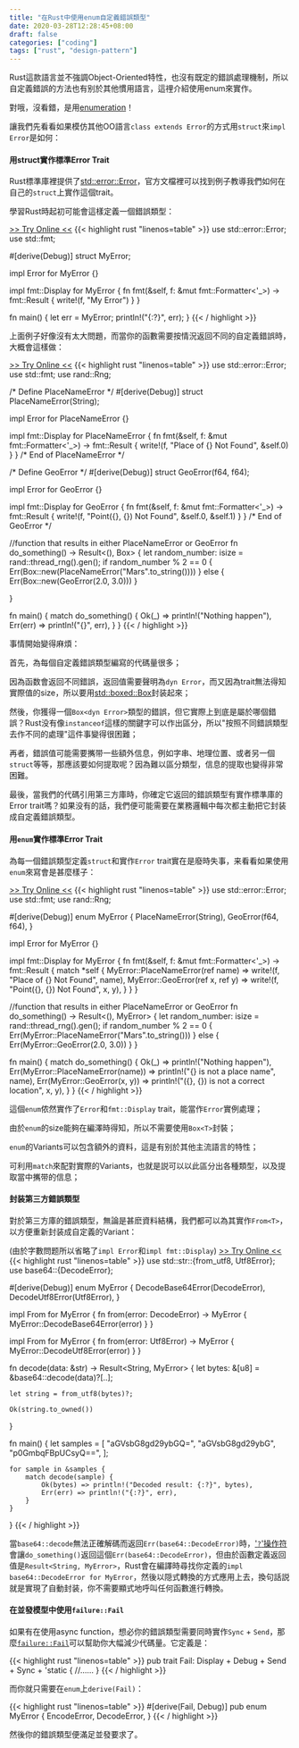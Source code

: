 ```yaml
---
title: "在Rust中使用enum自定義錯誤類型"
date: 2020-03-28T12:28:45+08:00
draft: false
categories: ["coding"]
tags: ["rust", "design-pattern"]
---
```


Rust這款語言並不強調Object-Oriented特性，也沒有既定的錯誤處理機制，所以自定義錯誤的方法也有别於其他慣用語言，這𥚃介紹使用enum來實作。

<!--more-->

對哦，沒看錯，是用[enumeration](https://doc.rust-lang.org/book/ch06-01-defining-an-enum.html)！

讓我們先看看如果模仿其他OO語言`class extends Error`的方式用`struct`來`impl Error`是如何：

#### 用struct實作標準Error Trait

Rust標準庫裡提供了[std::error::Error](https://doc.rust-lang.org/std/error/trait.Error.html)，官方文檔裡可以找到例子教導我們如何在自己的`struct`上實作這個trait。

學習Rust時起初可能會這樣定義一個錯誤類型：

[>> Try Online <<](https://bit.ly/2wLTIP1)
{{< highlight rust "linenos=table" >}}
use std::error::Error;
use std::fmt;

#[derive(Debug)]
struct MyError;

impl Error for MyError {}

impl fmt::Display for MyError {
    fn fmt(&self, f: &mut fmt::Formatter<'_>) -> fmt::Result {
        write!(f, "My Error")
    }
}

fn main() {
    let err = MyError;
    println!("{:?}", err);
}
{{< / highlight >}}

上面例子好像沒有太大問題，而當你的函數需要按情況返回不同的自定義錯誤時，大概會這樣做：

[>> Try Online <<](https://bit.ly/2Uoeop4)
{{< highlight rust "linenos=table" >}}
use std::error::Error;
use std::fmt;
use rand::Rng;

/* Define PlaceNameError */
#[derive(Debug)]
struct PlaceNameError(String);

impl Error for PlaceNameError {}

impl fmt::Display for PlaceNameError {
    fn fmt(&self, f: &mut fmt::Formatter<'_>) -> fmt::Result {
        write!(f, "Place of {} Not Found", &self.0)
    }
}
/* End of PlaceNameError */

/* Define GeoError */
#[derive(Debug)]
struct GeoError(f64, f64);

impl Error for GeoError {}

impl fmt::Display for GeoError {
    fn fmt(&self, f: &mut fmt::Formatter<'_>) -> fmt::Result {
        write!(f, "Point({}, {}) Not Found", &self.0, &self.1)
    }
}
/* End of GeoError */

//function that results in either PlaceNameError or GeoError
fn do_something() -> Result<(), Box<dyn Error>> {
    let random_number: isize = rand::thread_rng().gen();
    if random_number % 2 == 0 {
        Err(Box::new(PlaceNameError("Mars".to_string())))
    }
    else {
        Err(Box::new(GeoError(2.0, 3.0)))
    }

}

fn main() {
    match do_something() {
        Ok(_) => println!("Nothing happen"),
        Err(err) => println!("{}", err),
    }
}
{{< / highlight >}}

事情開始變得麻煩：

首先，為每個自定義錯誤類型編寫的代碼量很多；

因為函数會返回不同錯誤，返回值需要聲明為`dyn Error`，而又因為trait無法得知實際值的size，所以要用[std::boxed::Box](https://doc.rust-lang.org/std/boxed/struct.Box.html)封装起來；

然後，你獲得一個`Box<dyn Error>`類型的錯誤，但它實際上到底是屬於哪個錯誤？Rust没有像`instanceof`這樣的關鍵字可以作出區分，所以"按照不同錯誤類型去作不同的處理"這件事變得很困難；

再者，錯誤值可能需要𢹂带一些額外信息，例如字串、地理位置、或者另一個`struct`等等，那應該要如何提取呢？因為難以區分類型，信息的提取也變得非常困難。

最後，當我們的代碼引用第三方庫時，你確定它返回的錯誤類型有實作標準庫的Error trait嗎？如果没有的話，我們便可能需要在業務邏輯中每次都主動把它封装成自定義錯誤類型。

#### 用`enum`實作標準Error Trait

為每一個錯誤類型定義`struct`和實作`Error` trait實在是廢時失事，来看看如果使用`enum`來寫會是甚麼樣子：

[>> Try Online <<](https://bit.ly/2WOBKpD)
{{< highlight rust "linenos=table" >}}
use std::error::Error;
use std::fmt;
use rand::Rng;

#[derive(Debug)]
enum MyError {
    PlaceNameError(String),
    GeoError(f64, f64),
}

impl Error for MyError {}

impl fmt::Display for MyError {
    fn fmt(&self, f: &mut fmt::Formatter<'_>) -> fmt::Result {
        match *self {
            MyError::PlaceNameError(ref name) => write!(f, "Place of {} Not Found", name),
            MyError::GeoError(ref x, ref y) => write!(f, "Point({}, {}) Not Found", x, y),
        }
    }
}

//function that results in either PlaceNameError or GeoError
fn do_something() -> Result<(), MyError> {
    let random_number: isize = rand::thread_rng().gen();
    if random_number % 2 == 0 {
        Err(MyError::PlaceNameError("Mars".to_string()))
    }
    else {
        Err(MyError::GeoError(2.0, 3.0))
    }
}

fn main() {
    match do_something() {
        Ok(_) => println!("Nothing happen"),
        Err(MyError::PlaceNameError(name)) => println!("{} is not a place name", name),
        Err(MyError::GeoError(x, y)) => println!("({}, {}) is not a correct location", x, y),
    }
}
{{< / highlight >}}

這個`enum`侬然實作了`Error`和`fmt::Display` trait，能當作`Error`實例處理；

由於`enum`的size能夠在編澤時得知，所以不需要使用`Box<T>`封裝；

`enum`的Variants可以包含額外的資料，這是有别於其他主流語言的特性；

可利用`match`來配對實際的Variants，也就是説可以以此區分出各種類型，以及提取當中𢹂带的信息；

#### 封装第三方錯誤類型

對於第三方庫的錯誤類型，無論是甚麽資料結構，我們都可以為其實作`From<T>`，以方便重新封装成自定義的Variant：

(由於字數問题所以省略了`impl Error`和`impl fmt::Display`)
[>> Try Online <<](https://bit.ly/2y9MuEG)
{{< highlight rust "linenos=table" >}}
use std::str::{from_utf8, Utf8Error};
use base64::{DecodeError};

#[derive(Debug)]
enum MyError {
    DecodeBase64Error(DecodeError),
    DecodeUtf8Error(Utf8Error),
}

impl From<DecodeError> for MyError {
    fn from(error: DecodeError) -> MyError {
        MyError::DecodeBase64Error(error)
    }
}

impl From<Utf8Error> for MyError {
    fn from(error: Utf8Error) -> MyError {
        MyError::DecodeUtf8Error(error)
    }
}

fn decode(data: &str) -> Result<String, MyError> {
    let bytes: &[u8] = &base64::decode(data)?[..];

    let string = from_utf8(bytes)?;

    Ok(string.to_owned())
}

fn main() {
    let samples = [
        "aGVsbG8gd29ybGQ=",
        "aGVsbG8gd29ybG",
        "p0GmbqFBpUCsyQ==",
    ];

    for sample in &samples {
        match decode(sample) {
            Ok(bytes) => println!("Decoded result: {:?}", bytes),
            Err(err) => println!("{:?}", err),
        }
    }
}
{{< / highlight >}}

當`base64::decode`無法正確解碼而返回`Err(base64::DecodeError)`時，['`?`'操作符](https://doc.rust-lang.org/edition-guide/rust-2018/error-handling-and-panics/the-question-mark-operator-for-easier-error-handling.html)會讓`do_something()`返回這個`Err(base64::DecodeError)`，但由於函數定義返回值是`Result<String, MyError>`，Rust會在編譯時尋找你定義的`impl base64::DecodeError for MyError`，然後以隠式轉換的方式應用上去，換句話説就是實現了自動封装，你不需要顯式地呼叫任何函數進行轉換。

#### 在並發模型中使用`failure::Fail`

如果有在使用async function，想必你的錯誤類型需要同時實作`Sync` + `Send`，那麼[`failure::Fail`](https://docs.rs/failure/0.1.1/failure/trait.Fail.html)可以幫助你大幅減少代碼量。它定義是：

{{< highlight rust "linenos=table" >}}
pub trait Fail: Display + Debug + Send + Sync + 'static {
    //......
}
{{< / highlight >}}

而你就只需要在`enum`上`derive(Fail)`：

{{< highlight rust "linenos=table" >}}
#[derive(Fail, Debug)]
pub enum MyError {
    EncodeError,
    DecodeError,
}
{{< / highlight >}}

然後你的錯誤類型便滿足並發要求了。
